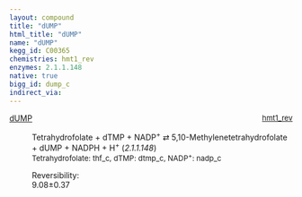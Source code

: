 ```yaml
---
layout: compound
title: "dUMP"
html_title: "dUMP"
name: "dUMP"
kegg_id: C00365
chemistries: hmt1_rev
enzymes: 2.1.1.148
native: true
bigg_id: dump_c
indirect_via:
---
```

<dl><dt class='rs-product'><a href='{{ site.url }}{{ site.baseurl }}/compounds/C00365' class='link-dark' data-bs-toggle='tooltip' data-bs-html='true' data-bs-title='KEGG: C00365'>dUMP</a><span style='float: right; max-width: 40%'><a href='{{ site.url }}{{ site.baseurl }}/chemistries/hmt1_rev' class='link-dark opacity-50' style='font-size: small; word-wrap: anywhere;'>hmt1_rev</a></span></dt><dd><p>Tetrahydrofolate + dTMP + NADP<sup>+</sup> &#8644; 5,10-Methylenetetrahydrofolate + dUMP + NADPH + H<sup>+</sup> (<i>2.1.1.148</i>)<br /><span style='font-size: small;'><span data-bs-toggle='tooltip' data-bs-html='true' data-bs-title='KEGG: C00101'>Tetrahydrofolate</span>: thf_c, <span data-bs-toggle='tooltip' data-bs-html='true' data-bs-title='KEGG: C00364'>dTMP</span>: dtmp_c, <span data-bs-toggle='tooltip' data-bs-html='true' data-bs-title='KEGG: C00006'>NADP<sup>+</sup></span>: nadp_c</span><br /><div class="reversibility_info">Reversibility: <div class="progress"><div class="progress-bar bg-success" role="progressbar" style="width: 0%" aria-valuenow="0" aria-valuemin="0" aria-valuemax="100"></div></div><span>9.08&plusmn;0.37</span><div class="progress"><div class="progress-bar bg-danger" role="progressbar" style="width: 90.79%" aria-valuenow="9.078579331760633" aria-valuemin="0" aria-valuemax="10"></div><div class="progress-bar bg-warning" role="progressbar" style="width: 3.67%" aria-valuenow="9.078579331760633" aria-valuemin="0" aria-valuemax="10"></div></div></div></p><dl></dl></dd></dl>